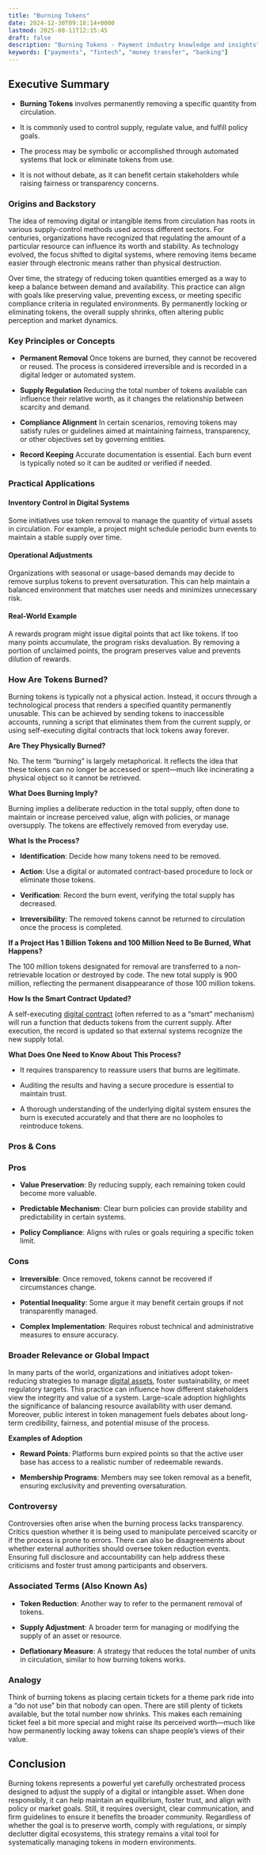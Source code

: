 ```yaml
---
title: "Burning Tokens"
date: 2024-12-30T09:18:14+0000
lastmod: 2025-08-11T12:15:45
draft: false
description: "Burning Tokens - Payment industry knowledge and insights"
keywords: ["payments", "fintech", "money transfer", "banking"]
---
```


## Executive Summary

- **Burning Tokens** involves permanently removing a specific quantity from circulation.

- It is commonly used to control supply, regulate value, and fulfill policy goals.

- The process may be symbolic or accomplished through automated systems that lock or eliminate tokens from use.

- It is not without debate, as it can benefit certain stakeholders while raising fairness or transparency concerns.

### Origins and Backstory

The idea of removing digital or intangible items from circulation has roots in various supply-control methods used across different sectors. For centuries, organizations have recognized that regulating the amount of a particular resource can influence its worth and stability. As technology evolved, the focus shifted to digital systems, where removing items became easier through electronic means rather than physical destruction.

Over time, the strategy of reducing token quantities emerged as a way to keep a balance between demand and availability. This practice can align with goals like preserving value, preventing excess, or meeting specific compliance criteria in regulated environments. By permanently locking or eliminating tokens, the overall supply shrinks, often altering public perception and market dynamics.

### Key Principles or Concepts

- **Permanent Removal** Once tokens are burned, they cannot be recovered or reused. The process is considered irreversible and is recorded in a digital ledger or automated system.

- **Supply Regulation** Reducing the total number of tokens available can influence their relative worth, as it changes the relationship between scarcity and demand.

- **Compliance Alignment** In certain scenarios, removing tokens may satisfy rules or guidelines aimed at maintaining fairness, transparency, or other objectives set by governing entities.

- **Record Keeping** Accurate documentation is essential. Each burn event is typically noted so it can be audited or verified if needed.

### Practical Applications

#### Inventory Control in Digital Systems

Some initiatives use token removal to manage the quantity of virtual assets in circulation. For example, a project might schedule periodic burn events to maintain a stable supply over time.

#### Operational Adjustments

Organizations with seasonal or usage-based demands may decide to remove surplus tokens to prevent oversaturation. This can help maintain a balanced environment that matches user needs and minimizes unnecessary risk.

#### Real-World Example

A rewards program might issue digital points that act like tokens. If too many points accumulate, the program risks devaluation. By removing a portion of unclaimed points, the program preserves value and prevents dilution of rewards.

### How Are Tokens Burned?

Burning tokens is typically not a physical action. Instead, it occurs through a technological process that renders a specified quantity permanently unusable. This can be achieved by sending tokens to inaccessible accounts, running a script that eliminates them from the current supply, or using self-executing digital contracts that lock tokens away forever.

**Are They Physically Burned?**

No. The term “burning” is largely metaphorical. It reflects the idea that these tokens can no longer be accessed or spent—much like incinerating a physical object so it cannot be retrieved.

**What Does Burning Imply?**

Burning implies a deliberate reduction in the total supply, often done to maintain or increase perceived value, align with policies, or manage oversupply. The tokens are effectively removed from everyday use.

**What Is the Process?**

- **Identification**: Decide how many tokens need to be removed.

- **Action**: Use a digital or automated contract-based procedure to lock or eliminate those tokens.

- **Verification**: Record the burn event, verifying the total supply has decreased.

- **Irreversibility**: The removed tokens cannot be returned to circulation once the process is completed.

**If a Project Has 1 Billion Tokens and 100 Million Need to Be Burned, What Happens?**

The 100 million tokens designated for removal are transferred to a non-retrievable location or destroyed by code. The new total supply is 900 million, reflecting the permanent disappearance of those 100 million tokens.

**How Is the Smart Contract Updated?**

A self-executing [digital contract](https://faisalkhanllc.xyz/resources/payments-wiki/s/smart-contract/) (often referred to as a “smart” mechanism) will run a function that deducts tokens from the current supply. After execution, the record is updated so that external systems recognize the new supply total.

**What Does One Need to Know About This Process?**

- It requires transparency to reassure users that burns are legitimate.

- Auditing the results and having a secure procedure is essential to maintain trust.

- A thorough understanding of the underlying digital system ensures the burn is executed accurately and that there are no loopholes to reintroduce tokens.

### Pros & Cons

### Pros

- **Value Preservation**: By reducing supply, each remaining token could become more valuable.

- **Predictable Mechanism**: Clear burn policies can provide stability and predictability in certain systems.

- **Policy Compliance**: Aligns with rules or goals requiring a specific token limit.

### Cons

- **Irreversible**: Once removed, tokens cannot be recovered if circumstances change.

- **Potential Inequality**: Some argue it may benefit certain groups if not transparently managed.

- **Complex Implementation**: Requires robust technical and administrative measures to ensure accuracy.

### Broader Relevance or Global Impact

In many parts of the world, organizations and initiatives adopt token-reducing strategies to manage [digital assets](https://faisalkhanllc.xyz/resources/payments-wiki/d/digital-assets/), foster sustainability, or meet regulatory targets. This practice can influence how different stakeholders view the integrity and value of a system. Large-scale adoption highlights the significance of balancing resource availability with user demand. Moreover, public interest in token management fuels debates about long-term credibility, fairness, and potential misuse of the process.

**Examples of Adoption**

- **Reward Points**: Platforms burn expired points so that the active user base has access to a realistic number of redeemable rewards.

- **Membership Programs**: Members may see token removal as a benefit, ensuring exclusivity and preventing oversaturation.

### Controversy

Controversies often arise when the burning process lacks transparency. Critics question whether it is being used to manipulate perceived scarcity or if the process is prone to errors. There can also be disagreements about whether external authorities should oversee token reduction events. Ensuring full disclosure and accountability can help address these criticisms and foster trust among participants and observers.

### Associated Terms (Also Known As)

- **Token Reduction**: Another way to refer to the permanent removal of tokens.

- **Supply Adjustment**: A broader term for managing or modifying the supply of an asset or resource.

- **Deflationary Measure**: A strategy that reduces the total number of units in circulation, similar to how burning tokens works.

### Analogy

Think of burning tokens as placing certain tickets for a theme park ride into a “do not use” bin that nobody can open. There are still plenty of tickets available, but the total number now shrinks. This makes each remaining ticket feel a bit more special and might raise its perceived worth—much like how permanently locking away tokens can shape people’s views of their value.

## Conclusion

Burning tokens represents a powerful yet carefully orchestrated process designed to adjust the supply of a digital or intangible asset. When done responsibly, it can help maintain an equilibrium, foster trust, and align with policy or market goals. Still, it requires oversight, clear communication, and firm guidelines to ensure it benefits the broader community. Regardless of whether the goal is to preserve worth, comply with regulations, or simply declutter digital ecosystems, this strategy remains a vital tool for systematically managing tokens in modern environments.